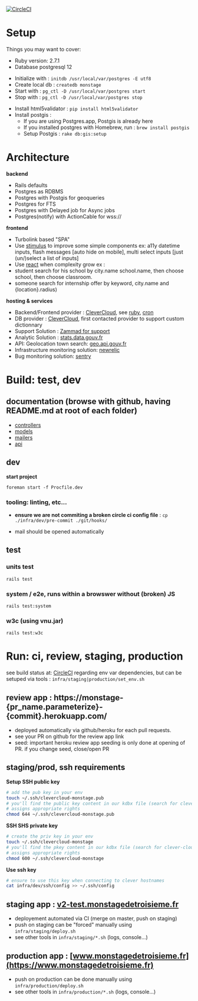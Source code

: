 [![CircleCI](https://circleci.com/gh/betagouv/monstage.svg?style=svg)](https://circleci.com/gh/betagouv/monstage)


# Setup
Things you may want to cover:

* Ruby version: 2.7.1
* Database postgresql 12
 - Initialize with : `initdb /usr/local/var/postgres -E utf8`
 - Create local db : `createdb monstage`
 - Start with : `pg_ctl -D /usr/local/var/postgres start`
 - Stop with : `pg_ctl -D /usr/local/var/postgres stop`
* Install html5validator : `pip install html5validator`
* Install postgis :
  - If you are using Postgres.app, Postgis is already here
  - If you installed postgres with Homebrew, run : `brew install postgis`
  - Setup Postgis : `rake db:gis:setup`

# Architecture

**backend**

* Rails defaults
* Postgres as RDBMS
* Postgres with Postgis for geoqueries
* Postgres for FTS
* Postgres with Delayed job for Async jobs
* Postgres(notify) with ActionCable for wss://

**frontend**

* Turbolink based "SPA"
* Use [stimulus](https://stimulusjs.org/) to improve some simple components ex: a11y datetime inputs, flash messages [auto hide on mobile], multi select inputs [just (un/)select a list of inputs]
* Use [react](https://reactjs.org/) when complexity grow ex :
 * student search for his school by city.name school.name, then choose school, then choose classroom.
 * someone search for internship offer by keyword, city.name and {location}.radius)

**hosting & services**

* Backend/Frontend provider : [CleverCloud](console.clever-cloud.com/), see [ruby](https://github.com/betagouv/monstage/tree/master/clevercloud/ruby.json), [cron](https://github.com/betagouv/monstage/tree/master/clevercloud/cron.json)
* DB provider : [CleverCloud](console.clever-cloud.com/), first contacted provider to support custom dictionnary
* Support Solution : [Zammad for support](monstage.zammad.com/)
* Analytic Solution : [stats.data.gouv.fr](https://stats.data.gouv.fr)
* API: Geolocation town search: [geo.api.gouv.fr](https://geo.api.gouv.fr/decoupage-administratif/communes)
* Infrastructure monitoring solution: [newrelic](https://rpm.newrelic.com/)
* Bug monitoring solution: [sentry](https://sentry.io/)


# Build: test, dev

## documentation (browse with github, having README.md at root of each folder)

* [controllers](https://github.com/betagouv/monstage/tree/master/app/controllers)
* [models](https://github.com/betagouv/monstage/tree/master/app/models)
* [mailers](https://github.com/betagouv/monstage/tree/master/app/mailers)
* [api](https://github.com/betagouv/monstage/tree/master/doc)



## dev

**start project**

```
foreman start -f Procfile.dev
```

### tooling: linting, etc...

* **ensure we are not commiting a broken circle ci config file** : ``` cp ./infra/dev/pre-commit ./git/hooks/ ```
- mail should be opened automatically

## test

### units test

```rails test```

### system / e2e, runs within a browswer __without__ (broken) JS

```rails test:system```

### w3c (using vnu.jar)

```rails test:w3c```

# Run: ci, review, staging, production

see build status at: [CircleCI](https://circleci.com/gh/betagouv/monstage)
regarding env var dependencies, but can be setuped via tools : ```infra/staging|production/set_env.sh```

## review app : https://monstage-{pr_name.parameterize}-{commit}.herokuapp.com/

* deployed automatically via github/heroku for each pull requests.
* see your PR on github for the review app link
* seed: important heroku review app seeding is only done at opening of PR. if you change seed, close/open PR

## staging/prod, ssh requirements
**Setup SSH public key**

```bash
# add the pub key in your env 
touch ~/.ssh/clevercloud-monstage.pub
# you'll find the public key content in our kdbx file (search for clever cloud public key)
# assigns appropriate rights 
chmod 644 ~/.ssh/clevercloud-monstage.pub
```

**SSH SHS private key**

```bash
# create the priv key in your env 
touch ~/.ssh/clevercloud-monstage
# you'll find the pkey content in our kdbx file (search for clever-cloud private key)
# assigns appropriate rights 
chmod 600 ~/.ssh/clevercloud-monstage
```

**Use ssh key**

```bash
# ensure to use this key when connecting to clever hostnames 
cat infra/dev/ssh/config >> ~/.ssh/config
```

## staging app : [v2-test.monstagedetroisieme.fr](https://v2-test.monstagedetroisieme.fr)

* deployement automated via CI (merge on master, push on staging)
* push on staging can be "forced" manually using ```infra/staging/deploy.sh```
* see other tools in ```infra/staging/*.sh```  (logs, console...)

## production app : [www.monstagedetroisieme.fr](https://www.monstagedetroisieme.fr)

* push on production can be done manually using ```infra/production/deploy.sh```
* see other tools in ```infra/production/*.sh``` (logs, console...)


